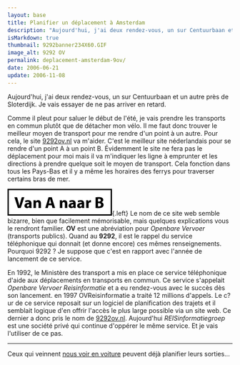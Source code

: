 ```yaml
---
layout: base
title: Planifier un déplacement à Amsterdam
description: "Aujourd'hui, j'ai deux rendez-vous, un sur Centuurbaan et un autre près de Sloterdijk. Je vais essayer de ne pas arriver en retard."
isMarkdown: true
thumbnail: 9292banner234X60.GIF
image_alt: 9292 OV
permalink: deplacement-amsterdam-9ov/
date: 2006-06-21
update: 2006-11-08
---
```


Aujourd'hui, j'ai deux rendez-vous, un sur Centuurbaan et un autre près de Sloterdijk. Je vais essayer de ne pas arriver en retard.

Comme il pleut pour saluer le début de l'été, je vais prendre les transports en commun plutôt que de détacher mon vélo. Il me faut donc trouver le meilleur moyen de transport pour me rendre d'un point à un autre. Pour cela, le site [9292ov.nl](http://www.9292ov.nl) va m'aider. C'est le meilleur site néderlandais pour se rendre d'un point A à un point B. Évidemment le site ne fera pas le déplacement pour moi mais il va m'indiquer les ligne à emprunter et les directions à prendre quelque soit le moyen de transport. Cela fonction dans tous les Pays-Bas et il y a même les horaires des ferrys pour traverser certains bras de mer.

![9292 OV](9292banner234X60.GIF){.left}
Le nom de ce site web semble bizarre, bien que facilement mémorisable, mais quelques explications vous le rendront familier. **OV** est une abréviation pour *Openbare Vervoer* (transports publics). Quand au **9292**, il est le rappel du service téléphonique qui donnait (et donne encore) ces mêmes renseignements. Pourquoi 9292 ? Je suppose que c'est en rapport avec l'année de lancement de ce service.

En 1992, le Ministère des transport a mis en place ce service téléphonique d'aide aux déplacements en transports en commun. Ce service s'appelait *Openbare Vervoer Reisinformatie* et a eu rendez-vous avec le succès dès son lancement. en 1997 OVReisinformatie a traité 12 millions d'appels. Le c?ur de ce service reposait sur un logiciel de planification des trajets et il semblait logique d'en offrir l'accès le plus large possible via un site web. Ce dernier a donc pris le nom de [9292ov.nl](http://www.9292ov.nl). Aujourd'hui *REISinformatiegroep* est une société privé qui continue d'oppérer le même service. Et je vais l'utiliser de ce pas.

----
Ceux qui veinnent [nous voir en voiture](/pour-ceux-qui-viennent-nous-voir-en-voiture) peuvent déjà planifier leurs sorties...